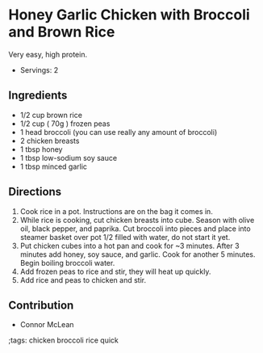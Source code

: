 # Honey Garlic Chicken with Broccoli and Brown Rice

Very easy, high protein.

- Servings: 2

## Ingredients

- 1/2 cup brown rice
- 1/2 cup ( 70g ) frozen peas
- 1 head broccoli (you can use really any amount of broccoli)
- 2 chicken breasts
- 1 tbsp honey
- 1 tbsp low-sodium soy sauce
- 1 tbsp minced garlic

## Directions

1. Cook rice in a pot. Instructions are on the bag it comes in.
2. While rice is cooking, cut chicken breasts into cube. Season with olive oil, black pepper, and
paprika. Cut broccoli into pieces and place into steamer basket over pot 1/2 filled with water, do
not start it yet.
3. Put chicken cubes into a hot pan and cook for ~3 minutes. After 3 minutes add honey, soy sauce, 
and garlic. Cook for another 5 minutes. Begin boiling broccoli water.
4. Add frozen peas to rice and stir, they will heat up quickly.
5. Add rice and peas to chicken and stir.

## Contribution

- Connor McLean

;tags: chicken broccoli rice quick
